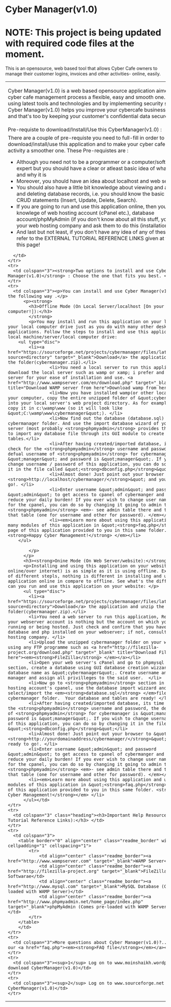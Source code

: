 # Cyber Manager(v1.0)
# NOTE: This project is being updated with required code files at the moment.
This is an opensource, web based tool that allows Cyber Cafe owners to manage their customer logins, invoices and other activities- online, easily.
<table align="center" class="readme_border" cellpadding="1" cellspacing="2" width="670">
  <tbody>
    <tr>
      <td height="74" colspan="3"><p>Cyber Manager(v1.0) is a web based opensource application aimed at making cyber cafe management process a flexible, easy and smooth one. Developed using latest tools and technologies and by implementing security standards, Cyber Manager(v1.0) helps you improve your cybercafe business profit margins and that's too by keeping your customer's confidential data secured.</p>
        </td>
    </tr>
    <tr>
      <td colspan="3" class="heading">Pre-requiste to download/Install/Use this CyberManager(v1.0) : </td>
    </tr>
    <tr>
      <td colspan="3">There are a couple of pre-requiste you need to full-fill in order to download/install/use this application and to make your cyber cafe management activity a smoother one. These Pre-requistes are : 
	  <ul type="square">
	  	<li>Although you need not to be a programmer or a computer/software field expert but you should have a clear or atleast basic idea of what database is and why it is</li>
	    <li>Moreover, you should have an idea about localhost and  web server. </li>
	    <li>You should also have a little bit knowledge about viewing and adding/editing and deleting database records, i.e. you should know the basic databased CRUD statements (Insert, Update, Delete, Search).</li>
	    <li>If you are going to run and use this application online, then you should have knowlege of web hosting account (cPanel etc.), database account/phpMyAdmin (if you don't know about all this stuff, you can cosult your web hosting company and ask them to do this (installation ) for you! </li>
	    <li class="heading">And last but not least, if you don't have any idea of any of these terms, just refer to the  EXTERNAL TUTORIAL REFERENCE LINKS given at the bottom of this page!</li>
	  </ul>
	  
	  </td>
    </tr>
    <tr>
      <td colspan="3"><strong>Two options to install and use Cyber Manager(v1.0)</strong> : Choose the one that fits you best. </td>
    </tr>
    <tr>
      <td colspan="3"><p>You can install and use Cyber Manager(v1.0) in any of the following way .</p>
          <p><strong>
            <h3>Offline Mode (On Local Server/localhost [On your own computer!]):</h3>
            </strong>
            <p>You may install and run this application on your localhost or your local computer drive just as you do with many other desktop applications. Follow the steps to install and use this application on your local machine/server/local computer drive: 
		<ul type="disc">
			<li><a href="https://sourceforge.net/projects/cybermanager/files/latest/download?source=directory" target="_blank">Download</a> the application and unzip the folder(cybermanager.zip).</li>
				    <li>You need a local server to run this application, so download the local server such as wamp or xamp; i prefer and suggest wamp server for your ease of installation and use. <a href="http://www.wampserver.com/en/download.php" target="_blank" title="Download WAMP server from here">Download wamp from here</a>.</li>
				    <li>Now you have installed wamp(or other local server ) on your computer, copy the entire unzipped folder of &quot;cybermanager&quot; into your local server's web project directory. As for example for wamp - copy it in c:\wamp\www (so it will look like &quot;C:\wamp\www\cybermanager&quot;). </li>
		            <li>Now find out the database (database.sql) file in cybermanager folder. And use the import database wizard of your local server (most probably <strong>phpmyadmin</strong> provides this facility to import any database file through its GUI module to create database and tables.</li>
		            <li>After having created/imported database, its time to  check for the <strong>phpmyadmin</strong> username and password, the defual username of <strong>phpmyadmin</strong> for cybermanager is &quot;manager&quot; and password is &quot;manager&quot;. If you wish to change username / password of this application, you can do so by changing it in the file called &quot;<strong>dbconfig.php</strong>&quot;</li>
		            <li>Almost done! Just point out your browser to &quot;<strong>http://localhost/cybermanager/</strong>&quot; and you are ready to go!. </li>
		            <li>Enter username &quot;admin&quot; and password &quot;admin&quot; to get access to cpanel of cybermanger and start off to reduce your daily burden! If you ever wish to change user name or password for the cpanel, you can do so by changing it going to admin table in <strong>phpmyadmin</strong> <em>- see admin table there and two colum in that table (one for username and other for password). </em></li>
		            <li><em>Learn more about using this application and using many modules of this application in &quot;<strong>faq.php</strong>&quot; page of this application provided to you in this same folder. <strong>Happy Cyber Management!</strong> </em></li>
		</ul>
			
			</p>
          </p>
          <h3><strong>Onine Mode (On Web Server/website):</strong></h3>          
          <p>Installing and using this application on your website (simply online/over internet) is as simple as it is using offline. Except a couple of different stepls, nothing is different in installing and using this application online in compare to offline. See what's the different and how can you run and use this application on your website: </p>
          <ul type="disc">
            <li><a href="https://sourceforge.net/projects/cybermanager/files/latest/download?source=directory">Download</a> the application and unzip the folder(cybermanager.zip).</li>
            <li>You need a web server to run this application, Remember that your webserver account is nothing but the account on which your website is running or being hosted. Just check and confirm that you have gotta mysql database and php installed on your webserver; if not, consult your web hosting company. </li>
            <li>Upload the unzipped cybermanager folder on your web server using any FTP programme such as <a href="http://filezilla-project.org/download.php" target="_blank" title="Download FileZilla from here"><em><strong>FileZilla</strong> </em></a></li>
            <li>Open your web server's cPanel and go to phpmysql database section, create a database using GUI database creation wizzard; write database name as &quot;cybermanager&quot;. Create username and password as manager and assign all privilleges to the said user.  </li>
            <li>Now go to <strong>phpmyadmin</strong> section in your web hosting account's cpanel, use the database import wizzard and select/import the <em><strong>database.sql</strong> </em>file from the cybermanager folder.  Your database and tables are ready! </li>
            <li>After having created/imported database, its time to  check for the <strong>phpmyadmin</strong> username and password, the defual username of <strong>phpmyadmin</strong> for cybermanager is &quot;manager&quot; and password is &quot;manager&quot;. If you wish to change username / password of this application, you can do so by changing it in the file called &quot;<strong>dbconfig.php</strong>&quot;</li>
            <li>Almost done! Just point out your browser to &quot;<strong>http://yourdomainaddress/cybermanager/</strong>&quot; and you are ready to go!. </li>
            <li>Enter username &quot;admin&quot; and password &quot;admin&quot; to get access to cpanel of cybermanger and start off to reduce your daily burden! If you ever wish to change user name or password for the cpanel, you can do so by changing it going to admin table in <strong>phpmyadmin</strong> <em>- see admin table there and two colum in that table (one for username and other for password). </em></li>
            <li><em>Learn more about using this application and using many modules of this application in &quot;<strong>faq.php</strong>&quot; page of this application provided to you in this same folder. <strong>Happy Cyber Management!</strong></em> </li>
          </ul></td>
    </tr>
	<tr>
	  <td colspan="3" class="heading"><h3>Important Help Resources (External Tutorial Reference Links):</h3> </td>
    </tr>
	<tr>
	  <td colspan="3">
	  	<table border="0" align="center" class="readme_border" width="auto" cellpadding="1" cellspacing="1">
			<tr>
				<td align="center" class="readme_border"><a href="http://www.wampserver.com" target="_blank">WAMP Server</a></td>
				<td align="center" class="readme_border"><a href="http://filezilla-project.org" target="_blank">FileZilla FTP Softwarae</td>
				<td align="center" class="readme_border"><a href="http://www.mysql.com" target="_blank">MySQL Database (Comes pre-loaded with WAMP Server)</td>
				<td align="center" class="readme_border"><a href="http://www.phpmyadmin.net/home_page/index.php" target="_blank">phpMyAdmin (Comes pre-loaded with WAMP Server/MySQL</a></td>
			</tr>
		</table>
        </td>
    </tr>
	<tr>
	  <td colspan="3">More questions about Cyber Manager(v1.0)?....Read out our <a href="faq.php"><em><strong>FAQ file</strong></em></a></td>
    </tr>
	<tr>
	  <td colspan="3"><sup>1</sup> Log on to www.moinshaikh.wordpress.com to download CyberManager(v1.0)</td>
    </tr>
	<tr>
	  <td colspan="3"><sup>2</sup> Log on to www.sourceforge.net to download CyberManager(v1.0)</td>
    </tr>
  </tbody>
</table>
